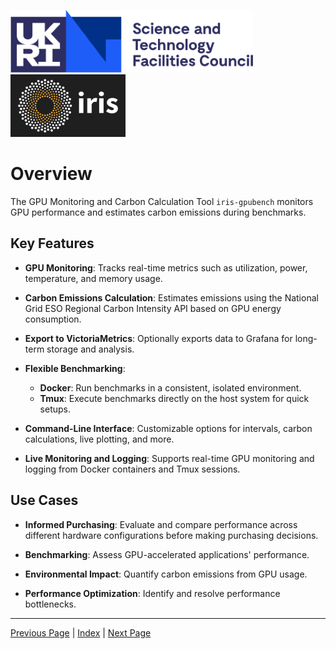 ![STFC Logo](stfc_logo.png)
![IRIS Logo](iris_logo.png)

# Overview

The GPU Monitoring and Carbon Calculation Tool `iris-gpubench` monitors GPU performance and estimates carbon emissions during benchmarks.

## Key Features

- **GPU Monitoring**: Tracks real-time metrics such as utilization, power, temperature, and memory usage.
  
- **Carbon Emissions Calculation**: Estimates emissions using the National Grid ESO Regional Carbon Intensity API based on GPU energy consumption.

- **Export to VictoriaMetrics**: Optionally exports data to Grafana for long-term storage and analysis.

- **Flexible Benchmarking**:  
  - **Docker**: Run benchmarks in a consistent, isolated environment.
  - **Tmux**: Execute benchmarks directly on the host system for quick setups.

- **Command-Line Interface**: Customizable options for intervals, carbon calculations, live plotting, and more.

- **Live Monitoring and Logging**: Supports real-time GPU monitoring and logging from Docker containers and Tmux sessions.

## Use Cases

- **Informed Purchasing**: Evaluate and compare performance across different hardware configurations before making purchasing decisions.

- **Benchmarking**: Assess GPU-accelerated applications' performance.
  
- **Environmental Impact**: Quantify carbon emissions from GPU usage.
  
- **Performance Optimization**: Identify and resolve performance bottlenecks.

---

[Previous Page](index.md) | [Index](index.md) | [Next Page](installation.md)
